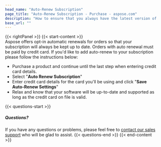 ```yaml
---
head_name: "Auto-Renew Subscription"
page_title: "Auto-Renew Subscription - Purchase - aspose.com"
description: "How to ensure that you always have the latest version of your product."
base_url: ""
---
```

{{< rightPanel >}}
{{< start-content >}}  
Aspose offers opt-in automatic renewals for orders so that your subscription will always be kept up to date. Orders with auto renewal must be paid by credit card. If you'd like to add auto-renew to your subscription please follow the instructions below:  

* Purchase a product and continue until the last step when entering credit card details.
* Select "**Auto Renew Subscription**"
* Enter credit card details for the card you'll be using and click "**Save Auto-Renew Settings**"
* Relax and know that your software will be up-to-date and supported as long as the credit card on file is valid.  

{{< questions-start >}}
##### **Questions?**
If you have any questions or problems, please feel free to [contact our sales support](https://about.aspose.com/contact/) who will be glad to assist.
{{< questions-end >}}
{{< end-content >}}